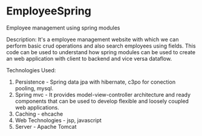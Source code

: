 # EmployeeSpring
Employee management using spring modules

Description:
It's a employee management website with which we can perform basic crud operations and also search employees using fields. 
This code can be used to understand how spring modules can be used to create an web application with client to backend and vice 
versa dataflow.

Technologies Used:
1. Persistence - Spring data jpa with hibernate, c3po for conection pooling, mysql.
2. Spring mvc - It provides model-view-controller architecture and ready components that can be used to develop flexible and 
loosely coupled web applications.
3. Caching - ehcache
4. Web Technologies - jsp, javascript
5. Server - Apache Tomcat
